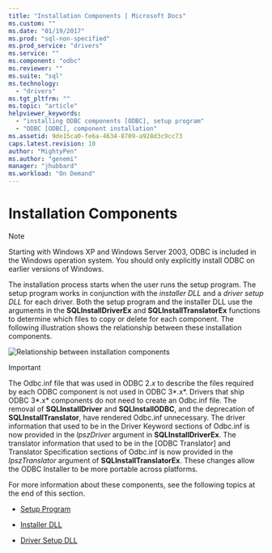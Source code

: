 ```yaml
---
title: "Installation Components | Microsoft Docs"
ms.custom: ""
ms.date: "01/19/2017"
ms.prod: "sql-non-specified"
ms.prod_service: "drivers"
ms.service: ""
ms.component: "odbc"
ms.reviewer: ""
ms.suite: "sql"
ms.technology: 
  - "drivers"
ms.tgt_pltfrm: ""
ms.topic: "article"
helpviewer_keywords: 
  - "installing ODBC components [ODBC], setup program"
  - "ODBC [ODBC], component installation"
ms.assetid: 9de15ca0-fe6a-4634-8709-a928d3c9cc73
caps.latest.revision: 10
author: "MightyPen"
ms.author: "genemi"
manager: "jhubbard"
ms.workload: "On Demand"
---
```

# Installation Components
> [!NOTE]  
>  Starting with Windows XP and Windows Server 2003, ODBC is included in the Windows operation system. You should only explicitly install ODBC on earlier versions of Windows.  
  
 The installation process starts when the user runs the setup program. The setup program works in conjunction with the *installer DLL* and a *driver setup DLL* for each driver. Both the setup program and the installer DLL use the arguments in the **SQLInstallDriverEx** and **SQLInstallTranslatorEx** functions to determine which files to copy or delete for each component. The following illustration shows the relationship between these installation components.  
  
 ![Relationship between installation components](../../../odbc/reference/install/media/pr29.gif "pr29")  
  
> [!IMPORTANT]  
>  The Odbc.inf file that was used in ODBC 2.*x* to describe the files required by each ODBC component is not used in ODBC 3*.x*. Drivers that ship ODBC 3*.x* components do not need to create an Odbc.inf file. The removal of **SQLInstallDriver** and **SQLInstallODBC**, and the deprecation of **SQLInstallTranslator**, have rendered Odbc.inf unnecessary. The driver information that used to be in the Driver Keyword sections of Odbc.inf is now provided in the *lpszDriver* argument in **SQLInstallDriverEx**. The translator information that used to be in the [ODBC Translator] and Translator Specification sections of Odbc.inf is now provided in the *lpszTranslator* argument of **SQLInstallTranslatorEx**. These changes allow the ODBC Installer to be more portable across platforms.  
  
 For more information about these components, see the following topics at the end of this section.  
  
-   [Setup Program](../../../odbc/reference/install/setup-program.md)  
  
-   [Installer DLL](../../../odbc/reference/install/installer-dll.md)  
  
-   [Driver Setup DLL](../../../odbc/reference/install/driver-setup-dll.md)
